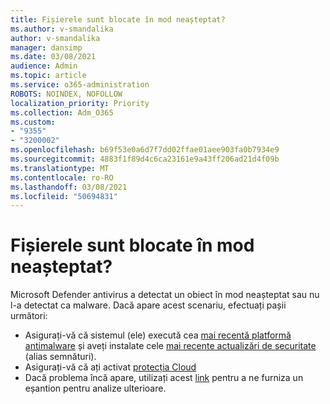 ```yaml
---
title: Fișierele sunt blocate în mod neașteptat?
ms.author: v-smandalika
author: v-smandalika
manager: dansimp
ms.date: 03/08/2021
audience: Admin
ms.topic: article
ms.service: o365-administration
ROBOTS: NOINDEX, NOFOLLOW
localization_priority: Priority
ms.collection: Adm_O365
ms.custom:
- "9355"
- "3200002"
ms.openlocfilehash: b69f53e0a6d7f7dd02ffae01aee903fa0b7934e9
ms.sourcegitcommit: 4883f1f89d4c6ca23161e9a43ff206ad21d4f09b
ms.translationtype: MT
ms.contentlocale: ro-RO
ms.lasthandoff: 03/08/2021
ms.locfileid: "50694831"
---
```

# <a name="files-are-being-blocked-unexpectedly"></a>Fișierele sunt blocate în mod neașteptat?

Microsoft Defender antivirus a detectat un obiect în mod neașteptat sau nu l-a detectat ca malware. Dacă apare acest scenariu, efectuați pașii următori:

- Asigurați-vă că sistemul (ele) execută cea [mai recentă platformă antimalware](https://docs.microsoft.com/windows/security/threat-protection/microsoft-defender-antivirus/manage-updates-baselines-microsoft-defender-antivirus) și aveți instalate cele [mai recente actualizări de securitate](https://www.microsoft.com/security/encyclopedia/adlpackages.aspx) (alias semnături).
- Asigurați-vă că ați activat [protecția Cloud](https://docs.microsoft.com/windows/security/threat-protection/microsoft-defender-antivirus/enable-cloud-protection-microsoft-defender-antivirus)
- Dacă problema încă apare, utilizați acest [link](https://www.microsoft.com/wdsi/filesubmission) pentru a ne furniza un eșantion pentru analize ulterioare.
